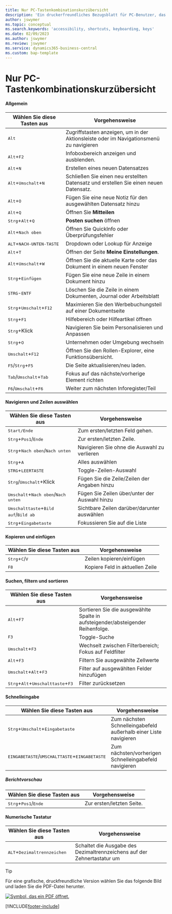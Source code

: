 ```yaml
---
title: Nur PC-Tastenkombinationskurzübersicht
description: 'Ein druckerfreundliches Bezugsblatt für PC-Benutzer, das die gängigsten Tastenkombinationen enthält.'
author: jswymer
ms.topic: conceptual
ms.search.keywords: 'accessibility, shortcuts, keyboarding, keys'
ms.date: 02/09/2023
ms.author: jswymer
ms.review: jswymer
ms.service: dynamics365-business-central
ms.custom: bap-template
---
```


# <a name="keyboard-quick-reference---pc-only" />Nur PC-Tastenkombinationskurzübersicht

#### <a name="general" />Allgemein

|Wählen Sie diese Tasten aus|Vorgehensweise|  
|-|-|
|<kbd>Alt</kbd>|Zugriffstasten anzeigen, um in der Aktionsleiste oder im Navigationsmenü zu navigieren|
|<kbd>Alt</kbd>+<kbd>F2</kbd>|Infoboxbereich anzeigen und ausblenden.|
|<kbd>Alt</kbd>+<kbd>N</kbd>|Erstellen eines neuen Datensatzes|
|<kbd>Alt</kbd>+<kbd>Umschalt</kbd>+<kbd>N</kbd>|Schließen Sie einen neu erstellten Datensatz und erstellen Sie einen neuen Datensatz.|
|<kbd>Alt</kbd>+<kbd>O</kbd>|Fügen Sie eine neue Notiz für den ausgewählten Datensatz hinzu|
|<kbd>Alt</kbd>+<kbd>Q</kbd>|Öffnen Sie **Mitteilen**|
|<kbd>Strg</kbd>+<kbd>Alt</kbd>+<kbd>Q</kbd>|**Posten suchen** öffnen|
|<kbd>Alt</kbd>+<kbd>Nach oben</kbd>|Öffnen Sie QuickInfo oder Überprüfungsfehler|
|<kbd>ALT</kbd>+<kbd>NACH-UNTEN-TASTE</kbd>|Dropdown oder Lookup für Anzeige|
|<kbd>Alt</kbd>+<kbd>T</kbd>|Öffnen der Seite **Meine Einstellungen**.|
|<kbd>Alt</kbd>+<kbd>Umschalt</kbd>+<kbd>W</kbd>|Öffnen Sie die aktuelle Karte oder das Dokument in einem neuen Fenster|
|<kbd>Strg</kbd>+<kbd>Einfügen</kbd>|Fügen Sie eine neue Zeile in einem Dokument hinzu|
|<kbd>STRG</kbd>-<kbd>ENTF</kbd>|Löschen Sie die Zeile in einem Dokumenten, Journal oder Arbeitsblatt|
|<kbd>Strg</kbd>+<kbd>Umschalt</kbd>+<kbd>F12</kbd>|Maximieren Sie den Werbebuchungsteil auf einer Dokumentseite|
|<kbd>Strg</kbd>+<kbd>F1</kbd>|Hilfebereich oder Hilfeartikel öffnen|
|<kbd>Strg</kbd>+Klick|Navigieren Sie beim Personalisieren und Anpassen|
|<kbd>Strg</kbd>+<kbd>O</kbd>|Unternehmen oder Umgebung wechseln|
|<kbd>Umschalt</kbd>+<kbd>F12</kbd>|Öffnen Sie den Rollen-Explorer, eine Funktionsübersicht.|
|<kbd>F5</kbd>/<kbd>Strg</kbd>+<kbd>F5</kbd>|Die Seite aktualisieren/neu laden.|
|<kbd>Tab</kbd>/<kbd>Umschalt</kbd>+<kbd>Tab</kbd>|Fokus auf das nächste/vorherige Element richten|
|<kbd>F6</kbd>/<kbd>Umschalt</kbd>+<kbd>F6</kbd>|Weiter zum nächsten Inforegister/Teil|

#### <a name="navigate--select-rows" />Navigieren und Zeilen auswählen

|Wählen Sie diese Tasten aus|Vorgehensweise|
|-|-|
|<kbd>Start/Ende|Zum ersten/letzten Feld gehen.|
|<kbd>Strg</kbd>+<kbd>Pos1</kbd>/<kbd>Ende</kbd>|Zur ersten/letzten Zeile.|
|<kbd>Strg</kbd>+<kbd>Nach oben</kbd>/<kbd>Nach unten</kbd>|Navigieren Sie ohne die Auswahl zu verlieren|
|<kbd>Strg</kbd>+<kbd>A</kbd>|Alles auswählen|
|<kbd>STRG</kbd>+<kbd>LEERTASTE</kbd>|Toggle-Zeilen-Auswahl|
|<kbd>Strg</kbd>/<kbd>Umschalt</kbd>+Klick|Fügen Sie die Zeile/Zeilen der Angaben hinzu|
|<kbd>Umschalt</kbd>+<kbd>Nach oben</kbd>/<kbd>Nach unten</kbd>|Fügen Sie Zeilen über/unter der Auswahl hinzu|
|<kbd>Umschalttaste</kbd>+<kbd>Bild auf</kbd>/<kbd>Bild ab</kbd>|Sichtbare Zeilen darüber/darunter auswählen|
|<kbd>Strg</kbd>+<kbd>Eingabetaste</kbd>|Fokussieren Sie auf die Liste|

#### <a name="copy--paste" />Kopieren und einfügen

|Wählen Sie diese Tasten aus|Vorgehensweise|
|-|-|
|<kbd>Strg</kbd>+<kbd>C</kbd>/<kbd>V</kbd>|Zeilen kopieren/einfügen|
|<kbd>F8</kbd>|Kopiere Feld in aktuellen Zeile|

#### <a name="search-filter--sort" />Suchen, filtern und sortieren

|Wählen Sie diese Tasten aus|Vorgehensweise|
|-|-|
|<kbd>Alt</kbd>+<kbd>F7</kbd>|Sortieren Sie die ausgewählte Spalte in aufsteigender/absteigender Reihenfolge.|
|<kbd>F3</kbd>|Toggle-Suche|
|<kbd>Umschalt</kbd>+<kbd>F3</kbd>|Wechselt zwischen Filterbereich; Fokus auf Feldfilter|
|<kbd>Alt</kbd>+<kbd>F3</kbd>|Filtern Sie ausgewählte Zellwerte|
|<kbd>Umschalt</kbd>+<kbd>Alt</kbd>+<kbd>F3</kbd>|Filter auf ausgewählten Felder hinzufügen|
|<kbd>Strg</kbd>+<kbd>Alt</kbd>+<kbd>Umschalttaste</kbd>+<kbd>F3</kbd>|Filter zurücksetzen|

#### <a name="quick-entry" />Schnelleingabe

|Wählen Sie diese Tasten aus|Vorgehensweise|
|-|-|
|<kbd>Strg</kbd>+<kbd>Umschalt</kbd>+<kbd>Eingabetaste</kbd>|Zum nächsten Schnelleingabefeld außerhalb einer Liste navigieren|
|<kbd>EINGABETASTE</kbd>/<kbd>UMSCHALTTASTE</kbd>+<kbd>EINGABETASTE</kbd>|Zum nächsten/vorherigen Schnelleingabefeld navigieren|

##### <a name="report-preview" />Berichtvorschau

|Wählen Sie diese Tasten aus|Vorgehensweise|
|-|-|
|<kbd>Strg</kbd>+<kbd>Pos1</kbd>/<kbd>Ende</kbd>|Zur ersten/letzten Seite.|

#### <a name="numeric-keypad" />Numerische Tastatur

|Wählen Sie diese Tasten aus|Vorgehensweise|  
|-|-|
|<kbd>ALT</kbd>+<kbd>Dezimaltrennzeichen</kbd>|Schaltet die Ausgabe des Dezimaltrennzeichens auf der Zehnertastatur um|

> [!TIP]
> Für eine grafische, druckfreundliche Version wählen Sie das folgende Bild und laden Sie die PDF-Datei herunter.
>
> [![Symbol, das ein PDF öffnet.](media/keyboard_shortcut_inline.png)](media/keyboard_shortcuts.pdf)


[!INCLUDE[footer-include](includes/footer-banner.md)]
